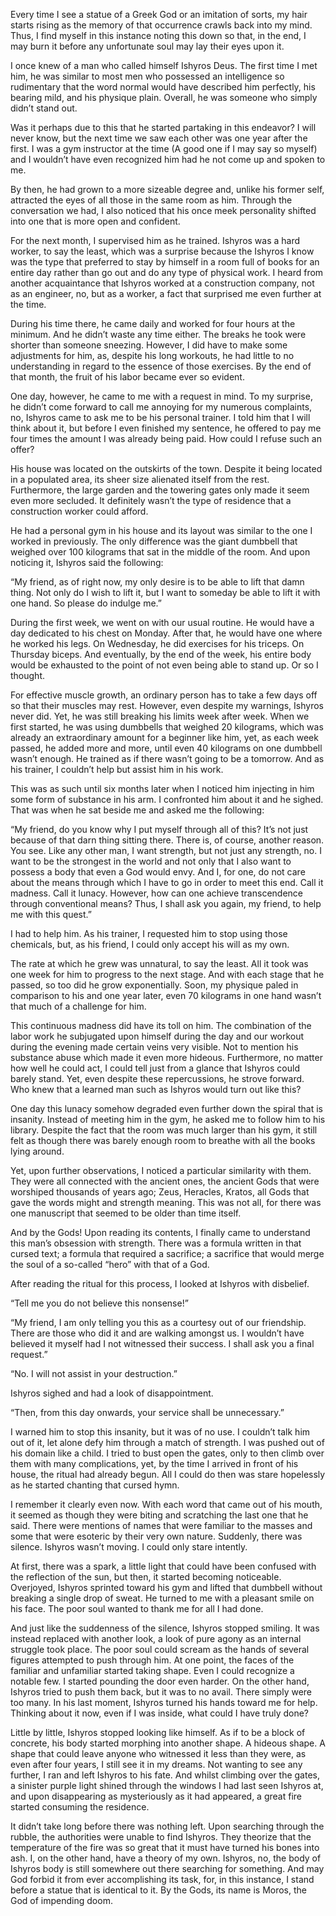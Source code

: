 Every time I see a statue of a Greek God or an imitation of sorts, my hair starts rising as the memory of that occurrence crawls back into my mind. Thus, I find myself in this instance noting this down so that, in the end, I may burn it before any unfortunate soul may lay their eyes upon it. 

I once knew of a man who called himself Ishyros Deus. The first time I met him, he was similar to most men who possessed an intelligence so rudimentary that the word normal would have described him perfectly, his bearing mild, and his physique plain. Overall, he was someone who simply didn’t stand out. 

Was it perhaps due to this that he started partaking in this endeavor? I will never know, but the next time we saw each other was one year after the first. I was a gym instructor at the time (A good one if I may say so myself) and I wouldn’t have even recognized him had he not come up and spoken to me. 

By then, he had grown to a more sizeable degree and, unlike his former self, attracted the eyes of all those in the same room as him. Through the conversation we had, I also noticed that his once meek personality shifted into one that is more open and confident. 

For the next month, I supervised him as he trained. Ishyros was a hard worker, to say the least, which was a surprise because the Ishyros I know was the type that preferred to stay by himself in a room full of books for an entire day rather than go out and do any type of physical work. I heard from another acquaintance that Ishyros worked at a construction company, not as an engineer, no, but as a worker, a fact that surprised me even further at the time. 

During his time there, he came daily and worked for four hours at the minimum. And he didn’t waste any time either. The breaks he took were shorter than someone sneezing. However, I did have to make some adjustments for him, as, despite his long workouts, he had little to no understanding in regard to the essence of those exercises.  By the end of that month, the fruit of his labor became ever so evident. 

One day, however, he came to me with a request in mind. To my surprise, he didn’t come forward to call me annoying for my numerous complaints, no, Ishyros came to ask me to be his personal trainer. I told him that I will think about it, but before I even finished my sentence, he offered to pay me four times the amount I was already being paid. How could I refuse such an offer?

His house was located on the outskirts of the town. Despite it being located in a populated area, its sheer size alienated itself from the rest. Furthermore, the large garden and the towering gates only made it seem even more secluded.  It definitely wasn’t the type of residence that a construction worker could afford. 

He had a personal gym in his house and its layout was similar to the one I worked in previously. The only difference was the giant dumbbell that weighed over 100 kilograms that sat in the middle of the room. And upon noticing it, Ishyros said the following:

“My friend, as of right now, my only desire is to be able to lift that damn thing. Not only do I wish to lift it, but I want to someday be able to lift it with one hand. So please do indulge me.” 

During the first week, we went on with our usual routine. He would have a day dedicated to his chest on Monday. After that, he would have one where he worked his legs. On Wednesday, he did exercises for his triceps. On Thursday biceps. And eventually, by the end of the week, his entire body would be exhausted to the point of not even being able to stand up. Or so I thought. 

For effective muscle growth, an ordinary person has to take a few days off so that their muscles may rest. However, even despite my warnings, Ishyros never did. Yet, he was still breaking his limits week after week. When we first started, he was using dumbbells that weighed 20 kilograms, which was already an extraordinary amount for a beginner like him, yet, as each week passed, he added more and more, until even 40 kilograms on one dumbbell wasn’t enough. He trained as if there wasn’t going to be a tomorrow. And as his trainer, I couldn’t help but assist him in his work. 

This was as such until six months later when I noticed him injecting in him some form of substance in his arm. I confronted him about it and he sighed. That was when he sat beside me and asked me the following:

“My friend, do you know why I put myself through all of this? It’s not just because of that darn thing sitting there. There is, of course, another reason. You see. Like any other man, I want strength, but not just any strength, no. I want to be the strongest in the world and not only that I also want to possess a body that even a God would envy. And I, for one, do not care about the means through which I have to go in order to meet this end. Call it madness. Call it lunacy. However, how can one achieve transcendence through conventional means? Thus, I shall ask you again, my friend, to help me with this quest.”

I had to help him. As his trainer, I requested him to stop using those chemicals, but, as his friend, I could only accept his will as my own. 

The rate at which he grew was unnatural, to say the least. All it took was one week for him to progress to the next stage. And with each stage that he passed, so too did he grow exponentially. Soon, my physique paled in comparison to his and one year later, even 70 kilograms in one hand wasn’t that much of a challenge for him.

This continuous madness did have its toll on him. The combination of the labor work he subjugated upon himself during the day and our workout during the evening made certain veins very visible. Not to mention his substance abuse which made it even more hideous. Furthermore, no matter how well he could act, I could tell just from a glance that Ishyros could barely stand.  Yet, even despite these repercussions, he strove forward. Who knew that a learned man such as Ishyros would turn out like this?

One day this lunacy somehow degraded even further down the spiral that is insanity.  Instead of meeting him in the gym, he asked me to follow him to his library. Despite the fact that the room was much larger than his gym, it still felt as though there was barely enough room to breathe with all the books lying around. 

Yet, upon further observations, I noticed a particular similarity with them. They were all connected with the ancient ones, the ancient Gods that were worshiped thousands of years ago; Zeus, Heracles, Kratos, all Gods that gave the words might and strength meaning. This was not all, for there was one manuscript that seemed to be older than time itself. 

And by the Gods! Upon reading its contents, I finally came to understand this man’s obsession with strength. There was a formula written in that cursed text; a formula that required a sacrifice; a sacrifice that would merge the soul of a so-called “hero” with that of a God. 

After reading the ritual for this process, I looked at Ishyros with disbelief. 

“Tell me you do not believe this nonsense!” 

“My friend, I am only telling you this as a courtesy out of our friendship. There are those who did it and are walking amongst us. I wouldn’t have believed it myself had I not witnessed their success. I shall ask you a final request.”

“No. I will not assist in your destruction.”

Ishyros sighed and had a look of disappointment.

“Then, from this day onwards, your service shall be unnecessary.”

I warned him to stop this insanity, but it was of no use. I couldn’t talk him out of it, let alone defy him through a match of strength. I was pushed out of his domain like a child. I tried to bust open the gates, only to then climb over them with many complications, yet, by the time I arrived in front of his house, the ritual had already begun. All I could do then was stare hopelessly as he started chanting that cursed hymn. 

I remember it clearly even now. With each word that came out of his mouth, it seemed as though they were biting and scratching the last one that he said. There were mentions of names that were familiar to the masses and some that were esoteric by their very own nature. Suddenly, there was silence. Ishyros wasn’t moving. I could only stare intently. 

At first, there was a spark, a little light that could have been confused with the reflection of the sun, but then, it started becoming noticeable. Overjoyed, Ishyros sprinted toward his gym and lifted that dumbbell without breaking a single drop of sweat. He turned to me with a pleasant smile on his face. The poor soul wanted to thank me for all I had done. 

And just like the suddenness of the silence, Ishyros stopped smiling. It was instead replaced with another look, a look of pure agony as an internal struggle took place. The poor soul could scream as the hands of several figures attempted to push through him. At one point, the faces of the familiar and unfamiliar started taking shape. Even I could recognize a notable few. I started pounding the door even harder. On the other hand, Ishyros tried to push them back, but it was to no avail. There simply were too many. In his last moment, Ishyros turned his hands toward me for help. Thinking about it now, even if I was inside, what could I have truly done? 

Little by little, Ishyros stopped looking like himself. As if to be a block of concrete, his body started morphing into another shape. A hideous shape. A shape that could leave anyone who witnessed it less than they were, as even after four years, I still see it in my dreams. Not wanting to see any further, I ran and left Ishyros to his fate. And whilst climbing over the gates, a sinister purple light shined through the windows I had last seen Ishyros at, and upon disappearing as mysteriously as it had appeared, a great fire started consuming the residence. 

It didn’t take long before there was nothing left. Upon searching through the rubble, the authorities were unable to find Ishyros. They theorize that the temperature of the fire was so great that it must have turned his bones into ash. I, on the other hand, have a theory of my own. Ishyros, no, the body of Ishyros body is still somewhere out there searching for something. And may God forbid it from ever accomplishing its task, for, in this instance, I stand before a statue that is identical to it. By the Gods, its name is Moros, the God of impending doom.